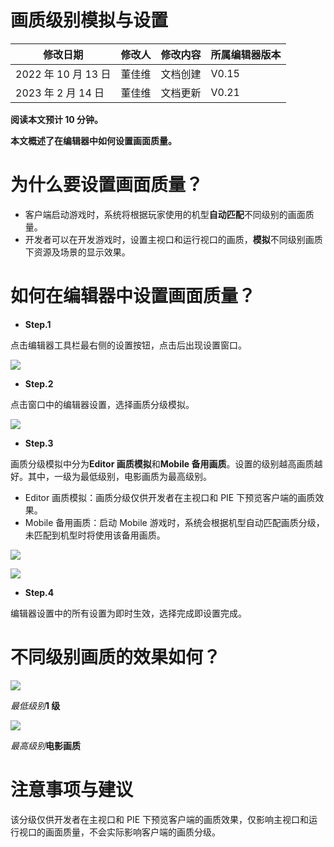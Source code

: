 # 画质级别模拟与设置

| 修改日期            | 修改人 | 修改内容 | 所属编辑器版本 |
| ------------------- | ------ | -------- | -------------- |
| 2022 年 10 月 13 日 | 董佳维 | 文档创建 | V0.15          |
| 2023 年 2 月 14 日  | 董佳维 | 文档更新 | V0.21          |

<strong>阅读本文预计 10 分钟。</strong>

<strong>本文概述了在编辑器中如何设置画面质量。</strong>

# 为什么要设置画面质量？

- 客户端启动游戏时，系统将根据玩家使用的机型<strong>自动匹配</strong>不同级别的画面质量。
- 开发者可以在开发游戏时，设置主视口和运行视口的画质，<strong>模拟</strong>不同级别画质下资源及场景的显示效果。

# 如何在编辑器中设置画面质量？

- <strong>Step.1</strong>

点击编辑器工具栏最右侧的设置按钮，点击后出现设置窗口。

![](static/boxcn2RQHM6BuV8sWNV98ZLoTNc.png)

- <strong>Step.2</strong>

点击窗口中的编辑器设置，选择画质分级模拟。

![](static/boxcnpi9tITBoxRgMcPwfE9NbEg.png)

- <strong>Step.3</strong>

画质分级模拟中分为<strong>Editor 画质模拟</strong>和<strong>Mobile 备用画质</strong>。设置的级别越高画质越好。其中，一级为最低级别，电影画质为最高级别。

- Editor 画质模拟：画质分级仅供开发者在主视口和 PIE 下预览客户端的画质效果。
- Mobile 备用画质：启动 Mobile 游戏时，系统会根据机型自动匹配画质分级，未匹配到机型时将使用该备用画质。

![](static/boxcnkr35T1Hq6AVuc32c5rQwDe.png)

![](static/boxcnm7XuG0o5F8SQostxFqZAFf.png)

- <strong>Step.4</strong>

编辑器设置中的所有设置为即时生效，选择完成即设置完成。

# 不同级别画质的效果如何？

![](static/boxcnjksQRPxfe26bxWjbB0QAMg.png)

<em>最低级别</em><strong>1 级</strong>

![](static/boxcneZ8GYmJMRh98F8FLT2fnXc.png)

<em>最高级别</em><strong>电影画质</strong>

# 注意事项与建议

该分级仅供开发者在主视口和 PIE 下预览客户端的画质效果，仅影响主视口和运行视口的画面质量，不会实际影响客户端的画质分级。
